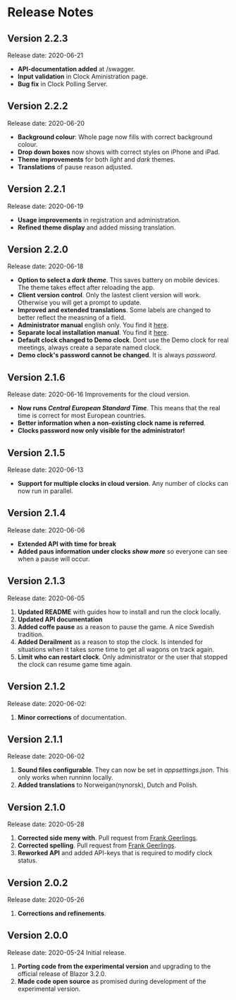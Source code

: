 # Release Notes
## Version 2.2.3
Release date: 2020-06-21
- **API-documentation added** at /swagger.
- **Input validation** in Clock Aministration page.
- **Bug fix** in Clock Polling Server.
## Version 2.2.2
Release date: 2020-06-20
- **Background colour**: Whole page now fills with correct background colour.
- **Drop down boxes** now shows with correct styles on iPhone and iPad.
- **Theme improvements** for both *light* and *dark* themes.
- **Translations** of pause reason adjusted.
## Version 2.2.1
Release date: 2020-06-19
- **Usage improvements** in registration and administration.
- **Refined theme display** and added missing translation.
## Version 2.2.0 
Release date: 2020-06-18
- **Option to select a *dark theme***. This saves battery on mobile devices. The theme takes effect after reloading the app.
- **Client version control**. Only the lastest client version will work. Otherwise you will get a prompt to update.
- **Improved and extended translations**. Some labels are changed to better reflect the measning of a field.
- **Administrator manual** english only. You find it [here](https://github.com/tellurianinteractive/Tellurian.Trains.ModuleMeetingApp/blob/master/MANUAL.md).
- **Separate local installation manual**. You find it [here](https://github.com/tellurianinteractive/Tellurian.Trains.ModuleMeetingApp/blob/master/INSTALLATION.md).
- **Default clock changed to Demo clock**. Dont use the Demo clock for real meetings, always create a separate named clock.
- **Demo clock's password cannot be changed**. It is always *password*.
## Version 2.1.6
Release date: 2020-06-16
Improvements for the cloud version.
- **Now runs *Central European Standard Time***. This means that the real time is correct for most European countries.
- **Better information when a non-existing clock name is referred**.
- **Clocks password now only visible for the administrator!**
## Version 2.1.5
Release date: 2020-06-13
- **Support for multiple clocks in cloud version**. Any number of clocks can now run in parallel.
## Version 2.1.4
Release date: 2020-06-06
- **Extended API with time for break**
- **Added paus information under clocks *show more*** so everyone can see when a pause will occur.
## Version 2.1.3
Release date: 2020-06-05
1. **Updated README** with guides how to install and run the clock locally.
2. **Updated API documentation** 
3. **Added coffe pause** as a reason to pause the game. A nice Swedish tradition.
4. **Added Derailment** as a reason to stop the clock. Is intended for situations when it takes some time to get all wagons on track again.
5. **Limit who can restart clock**. Only administrator or the user that stopped the clock can resume game time again.
## Version 2.1.2
Release date: 2020-06-02:
1. **Minor corrections** of documentation.
## Version 2.1.1
Release date: 2020-06-02
1. **Sound files configurable**. They can now be set in *appsettings.json*. This only works when runninn locally.
1. **Added translations** to Norweigan(nynorsk), Dutch and Polish.
## Version 2.1.0
Release date: 2020-05-28
1. **Corrected side meny with**. Pull request from [Frank Geerlings](https://github.com/frankgeerlings).
2. **Corrected spelling**. Pull request from [Frank Geerlings](https://github.com/frankgeerlings).
3. **Reworked API** and added API-keys that is required to modify clock status.
## Version 2.0.2
Release date: 2020-05-26
1. **Corrections and refinements**.
## Version 2.0.0
Release date: 2020-05-24
Initial release. 
1. **Porting code from the experimental version** and upgrading to the official release of Blazor 3.2.0.
2. **Made code open source** as promised during development of the experimental version.
